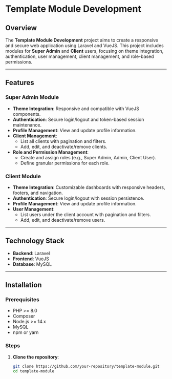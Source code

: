# Template Module Development

## Overview
The **Template Module Development** project aims to create a responsive and secure web application using Laravel and VueJS. This project includes modules for **Super Admin** and **Client** users, focusing on theme integration, authentication, user management, client management, and role-based permissions.

---

## Features

### Super Admin Module
- **Theme Integration**: Responsive and compatible with VueJS components.
- **Authentication**: Secure login/logout and token-based session maintenance.
- **Profile Management**: View and update profile information.
- **Client Management**:
  - List all clients with pagination and filters.
  - Add, edit, and deactivate/remove clients.
- **Role and Permission Management**:
  - Create and assign roles (e.g., Super Admin, Admin, Client User).
  - Define granular permissions for each role.

### Client Module
- **Theme Integration**: Customizable dashboards with responsive headers, footers, and navigation.
- **Authentication**: Secure login/logout with session persistence.
- **Profile Management**: View and update profile information.
- **User Management**:
  - List users under the client account with pagination and filters.
  - Add, edit, and deactivate/remove users.

---

## Technology Stack
- **Backend**: Laravel
- **Frontend**: VueJS
- **Database**: MySQL

---

## Installation

### Prerequisites
- PHP >= 8.0
- Composer
- Node.js >= 14.x
- MySQL
- npm or yarn

### Steps
1. **Clone the repository**:
   ```bash
   git clone https://github.com/your-repository/template-module.git
   cd template-module
